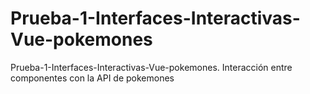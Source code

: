 # Prueba-1-Interfaces-Interactivas-Vue-pokemones
Prueba-1-Interfaces-Interactivas-Vue-pokemones.  Interacción entre componentes con la API de pokemones
